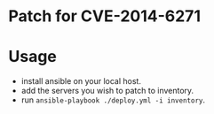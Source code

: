 # Patch for CVE-2014-6271

# Usage

* install ansible on your local host.
* add the servers you wish to patch to inventory.
* run `ansible-playbook ./deploy.yml -i inventory`.
